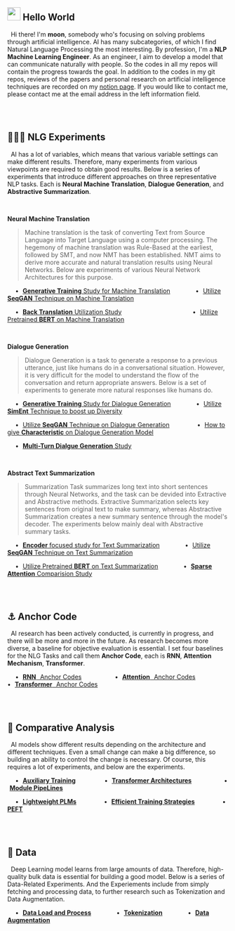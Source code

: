 ## <img src="https://emojis.slackmojis.com/emojis/images/1531849430/4246/blob-sunglasses.gif?1531849430" width="30"/> Hello World
&nbsp; Hi there! I'm **moon**, somebody who's focusing on solving problems through artificial intelligence. AI has many subcategories, of which I find Natural Language Processing the most interesting. By profession, I'm a **NLP Machine Learning Engineer**. As an engineer, I aim to develop a model that can communicate naturally with people. So the codes in all my repos will contain the progress towards the goal. In addition to the codes in my git repos, reviews of the papers and personal research on artificial intelligence techniques are recorded on my <a href="https://shy-vole-f74.notion.site/Hello-I-m-moon-e1ecc2e40b32405e997713cfb44e4f3c">notion page</a>. If you would like to contact me, please contact me at the email address in the left information field.

<br><br>

## 👨🏻‍🔬 NLG Experiments
&nbsp; AI has a lot of variables, which means that various variable settings can make different results. Therefore, many experiments from various viewpoints are required to obtain good results. Below is a series of experiments that introduce different approaches on three representative NLP tasks. Each is **Neural Machine Translation**, **Dialogue Generation**, and **Abstractive Summarization**.

<br>

**Neural Machine Translation**
> Machine translation is the task of converting Text from Source Language into Target Language using a computer processing. The hegemony of machine translation was Rule-Based at the earliest, followed by SMT, and now NMT has been established. NMT aims to derive more accurate and natural translation results using Neural Networks. Below are experiments of various Neural Network Architectures for this purpose.

&emsp; • &hairsp; <a href="https://github.com/moon23k/NMT_GEN">**Generative Training** Study for Machine Translation</a>
&emsp; &emsp; &emsp; 
• &hairsp; <a href="https://github.com/moon23k/NMT_GAN">Utilize **SeqGAN** Technique on Machine Translation</a>

&emsp; • &hairsp; <a href="https://github.com/moon23k/NMT_Back">**Back Translation** Utilization Study</a>
&emsp; &emsp; &emsp; &emsp; &emsp; &emsp; &emsp; &emsp; &nbsp; &thinsp;
• &hairsp; <a href="https://github.com/moon23k/NMT_BERT">Utilize Pretrained **BERT** on Machine Translation</a>

<br>

**Dialogue Generation**
> Dialogue Generation is a task to generate a response to a previous utterance, just like humans do in a conversational situation. However, it is very difficult for the model to understand the flow of the conversation and return appropriate answers. Below is a set of experiments to generate more natural responses like humans do.

&emsp; • &hairsp; <a href="https://github.com/moon23k/Dialog_GEN">**Generative Training** Study for Dialogue Generation</a>
&emsp; &emsp; &emsp; 
• &hairsp; <a href="https://github.com/moon23k/Dialog_SemEnt">Utilize **SimEnt** Technique to boost up Diversity</a>

&emsp;  • &hairsp; <a href="https://github.com/moon23k/Dialog_GAN">Utilize **SeqGAN** Technique on Dialogue Generation</a>
&emsp; &emsp; &emsp; &hairsp; 
• &hairsp; <a href="https://github.com/moon23k/Dialog_Char">How to give **Characteristic** on Dialogue Generation Model</a>

&emsp; • &hairsp; <a href="https://github.com/moon23k/Dialog_MulT">**Multi-Turn Dialgue Generation** Study</a>

<br>

**Abstract Text Summarization**
> Summarization Task summarizes long text into short sentences through Neural Networks, and the task can be devided into Extractive and Abstractive methods. Extractive Summarization selects key sentences from original text to make summary, whereas Abstractive Summarization creates a new summary sentence through the model's decoder. The experiments below mainly deal with Abstractive summary tasks.

&emsp; • &hairsp; <a href="https://github.com/moon23k/Sum_Encoders">**Encoder** focused study for Text Summarization</a>
&emsp; &emsp; &emsp; 
• &hairsp; <a href="https://github.com/moon23k/Sum_GAN">Utilize **SeqGAN** Technique on Text Summarization</a>

&emsp; • &hairsp; <a href="https://github.com/moon23k/Sum_BERT">Utilize Pretrained **BERT** on Text Summarization</a> 
&emsp; &emsp; &emsp; 
• &hairsp; <a href="https://github.com/moon23k/Sum_Sparse">**Sparse Attention** Comparision Study</a>

<br><br>

## ⚓ Anchor Code
&nbsp; AI research has been actively conducted, is currently in progress, and there will be more and more in the future. As research becomes more diverse, a baseline for objective evaluation is essential. I set four baselines for the NLG Tasks and call them **Anchor Code**, each is **RNN**, **Attention Mechanism**, **Transformer**. 

&emsp; • &hairsp; <a href="https://github.com/moon23k/RNN_Anchors">**RNN** &hairsp; Anchor Codes</a> 
&emsp; &emsp; &emsp; &emsp; 
• &hairsp; <a href="https://github.com/moon23k/Attention_Anchors">**Attention** &hairsp; Anchor Codes</a> 
&emsp; &emsp; &emsp; &emsp; 
• &hairsp; <a href="https://github.com/moon23k/Transformer_Anchors">**Transformer** &hairsp; Anchor Codes</a>

<br><br>

## 📄 Comparative Analysis
&nbsp; AI models show different results depending on the architecture and different techniques. Even a small change can make a big difference, so building an ability to control the change is necessary. Of course, this requires a lot of experiments, and below are the experiments.

&emsp; • &hairsp; <a href="https://github.com/moon23k/Aux_Training">**Auxiliary Training**</a>
&emsp; &emsp; &nbsp; &emsp; 
• &hairsp; <a href="https://github.com/moon23k/Transformer_Arhcs">**Transformer Architectures**</a>
&emsp; &emsp; &emsp; &ensp; &hairsp; 
• &hairsp; <a href="https://github.com/moon23k/PipeLines">**Module PipeLines**</a> 

&emsp; • &hairsp; <a href="https://github.com/moon23k/Efficient_Models">**Lightweight PLMs**</a> 
&emsp; &emsp; &emsp; &hairsp; 
• &hairsp; <a href="https://github.com/moon23k/Efficient_Training">**Efficient Training Strategies**</a> 
&emsp; &emsp; &emsp; &hairsp; 
• &hairsp; <a href="https://github.com/moon23k/PEFT">**PEFT**</a>

<br><br>

## 💾 Data
&nbsp; Deep Learning model learns from large amounts of data. Therefore, high-quality bulk data is essential for building a good model. Below is a series of Data-Related Experiments. And the Experiements include from simply fetching and processing data, to further research such as Tokenization and Data Augmentation.

&emsp; • &hairsp; <a href="https://github.com/moon23k/NLP_Datasets">**Data Load and Process**</a> &emsp; &emsp; &emsp;
• &hairsp; <a href="https://github.com/moon23k/Tokenizations">**Tokenization**</a> &emsp; &emsp; &emsp;
• &hairsp; <a href="https://github.com/moon23k/Data_Augmentation">**Data Augmentation**</a>

<br>
